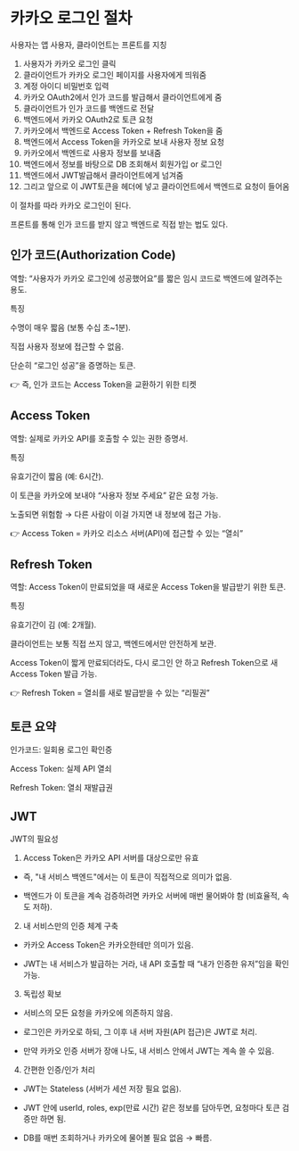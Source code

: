 카카오 로그인 절차
==

사용자는 앱 사용자, 클라이언트는 프론트를 지칭
 1. 사용자가 카카오 로그인 클릭 
 2. 클라이언트가 카카오 로그인 페이지를 사용자에게 띄워줌 
 3. 계정 아이디 비밀번호 입력 
 4. 카카오 OAuth2에서 인가 코드를 발급해서 클라이언트에게 줌 
 5. 클라이언트가 인가 코드를 백엔드로 전달 
 6. 백엔드에서 카카오 OAuth2로 토큰 요청 
 7. 카카오에서 백엔드로 Access Token + Refresh Token을 줌 
 8. 백엔드에서 Access Token을 카카오로 보내 사용자 정보 요청 
 9. 카카오에서 백엔드로 사용자 정보를 보내줌 
 10. 백엔드에서 정보를 바탕으로 DB 조회해서 회원가입 or 로그인 
 11. 백엔드에서 JWT발급해서 클라이언트에게 넘겨줌 
 12. 그리고 앞으로 이 JWT토큰을 헤더에 넣고 클라이언트에서 백엔드로 요청이 들어옴

 이 절차를 따라 카카오 로그인이 된다.

 프론트를 통해 인가 코드를 받지 않고 백엔드로 직접 받는 법도 있다.

 인가 코드(Authorization Code)
 --

역할: “사용자가 카카오 로그인에 성공했어요”를 짧은 임시 코드로 백엔드에 알려주는 용도.

특징
 
수명이 매우 짧음 (보통 수십 초~1분).

직접 사용자 정보에 접근할 수 없음.

단순히 “로그인 성공”을 증명하는 토큰.

👉 즉, 인가 코드는 Access Token을 교환하기 위한 티켓

Access Token
--

역할: 실제로 카카오 API를 호출할 수 있는 권한 증명서.

특징

유효기간이 짧음 (예: 6시간).

이 토큰을 카카오에 보내야 “사용자 정보 주세요” 같은 요청 가능.

노출되면 위험함 → 다른 사람이 이걸 가지면 내 정보에 접근 가능.

👉 Access Token = 카카오 리소스 서버(API)에 접근할 수 있는 “열쇠”

Refresh Token
--

역할: Access Token이 만료되었을 때 새로운 Access Token을 발급받기 위한 토큰.

특징

유효기간이 김 (예: 2개월).

클라이언트는 보통 직접 쓰지 않고, 백엔드에서만 안전하게 보관.

Access Token이 짧게 만료되더라도, 다시 로그인 안 하고 Refresh Token으로 새 Access Token 발급 가능.

👉 Refresh Token = 열쇠를 새로 발급받을 수 있는 “리필권”

토큰 요약
--
인가코드: 일회용 로그인 확인증

Access Token: 실제 API 열쇠

Refresh Token: 열쇠 재발급권

JWT
--
JWT의 필요성

1. Access Token은 카카오 API 서버를 대상으로만 유효

- 즉, "내 서비스 백엔드"에서는 이 토큰이 직접적으로 의미가 없음.

- 백엔드가 이 토큰을 계속 검증하려면 카카오 서버에 매번 물어봐야 함 (비효율적, 속도 저하).

2. 내 서비스만의 인증 체계 구축

- 카카오 Access Token은 카카오한테만 의미가 있음.

- JWT는 내 서비스가 발급하는 거라, 내 API 호출할 때 “내가 인증한 유저”임을 확인 가능.

3. 독립성 확보

- 서비스의 모든 요청을 카카오에 의존하지 않음.

- 로그인은 카카오로 하되, 그 이후 내 서버 자원(API 접근)은 JWT로 처리.

- 만약 카카오 인증 서버가 장애 나도, 내 서비스 안에서 JWT는 계속 쓸 수 있음.

4. 간편한 인증/인가 처리

- JWT는 Stateless (서버가 세션 저장 필요 없음).

- JWT 안에 userId, roles, exp(만료 시간) 같은 정보를 담아두면, 요청마다 토큰 검증만 하면 됨.

- DB를 매번 조회하거나 카카오에 물어볼 필요 없음 → 빠름.
